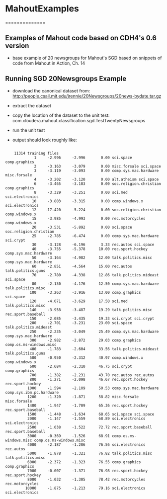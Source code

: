 # MahoutExamples
==============

## Examples of Mahout code based on CDH4's 0.6 version

- base example of 20 newsgroups for Mahout's SGD based on snippets of code from Mahout in Action, Ch. 14

## Running SGD 20Newsgroups Example

* download the canonical dataset from: http://people.csail.mit.edu/jrennie/20Newsgroups/20news-bydate.tar.gz

* extract the dataset

* copy the location of the dataset to the unit test: com.cloudera.mahout.classification.sgd.TestTwentyNewsgroups

* run the unit test

* output should look roughly like:

<code>
	11314 training files
	         1     -2.996     -2.996       0.00 sci.space comp.graphics
	         2     -3.163     -3.079       0.00 misc.forsale sci.space
	         3     -3.119     -3.093       0.00 comp.sys.mac.hardware misc.forsale
	         4     -3.202     -3.120       0.00 alt.atheism sci.space
	         6     -3.465     -3.183       0.00 soc.religion.christian comp.graphics
	         8     -3.329     -3.251       0.00 sci.med sci.electronics
	        10     -3.803     -3.315       0.00 comp.windows.x sci.electronics
	        12    -17.420     -5.224       0.00 soc.religion.christian comp.windows.x
	        15     -3.985     -4.993       0.00 rec.motorcycles comp.windows.x
	        20     -3.531     -5.892       0.00 sci.space soc.religion.christian
	        25     -2.785     -6.474       0.00 comp.sys.mac.hardware sci.crypt
	        30     -3.128     -6.196       3.33 rec.autos sci.space
	        40     -3.755     -5.378      10.00 rec.sport.hockey comp.sys.mac.hardware
	        50     -3.164     -4.982      12.00 talk.politics.misc comp.sys.mac.hardware
	        60     -2.851     -4.564      15.00 rec.autos talk.politics.guns
	        70     -2.780     -4.338      12.86 talk.politics.mideast sci.space
	        80     -2.130     -4.176      12.50 comp.sys.mac.hardware talk.politics.misc
	       100     -3.263     -3.916      13.00 comp.graphics sci.space
	       120     -4.071     -3.629      17.50 sci.med talk.politics.misc
	       140     -3.958     -3.487      19.29 talk.politics.misc rec.sport.baseball
	       150     -2.085     -3.435      19.33 sci.crypt sci.crypt
	       200     -2.701     -3.231      23.00 sci.space talk.politics.mideast
	       250     -2.235     -3.049      25.49 comp.sys.mac.hardware comp.sys.mac.hardware
	       300     -2.982     -2.872      29.03 comp.graphics comp.os.ms-windows.misc
	       400     -1.783     -2.604      33.56 talk.politics.mideast talk.politics.guns
	       500     -0.950     -2.312      40.97 comp.windows.x comp.windows.x
	       600     -2.684     -2.310      46.75 sci.crypt comp.graphics
	       700     -1.382     -2.231      43.70 rec.autos rec.autos
	       800     -1.271     -2.098      46.67 rec.sport.hockey rec.sport.hockey
	      1000     -1.594     -2.109      50.53 comp.sys.mac.hardware comp.sys.ibm.pc.hardware
	      1200     -1.320     -1.871      58.82 misc.forsale misc.forsale
	      1400     -1.947     -1.709      65.36 rec.sport.hockey rec.sport.baseball
	      1500     -1.448     -1.634      68.65 sci.space sci.space
	      2000     -1.147     -1.559      68.89 sci.electronics sci.electronics
	      2500     -1.038     -1.522      72.72 rec.sport.baseball rec.sport.baseball
	      3000     -0.369     -1.526      68.91 comp.os.ms-windows.misc comp.os.ms-windows.misc
	      4000     -2.187     -1.286      76.56 sci.electronics rec.autos
	      5000     -1.878     -1.321      76.82 talk.politics.misc talk.politics.misc
	      6000     -2.372     -1.323      76.55 comp.graphics comp.graphics
	      7000     -0.007     -1.371      76.98 rec.sport.hockey rec.sport.hockey
	      8000     -1.032     -1.305      78.42 rec.motorcycles rec.motorcycles
	     10000     -1.875     -1.213      79.16 sci.electronics sci.electronics

</code>
